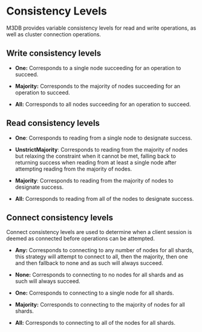 # Consistency Levels

M3DB provides variable consistency levels for read and write operations, as well as cluster connection operations.

## Write consistency levels

* **One:** Corresponds to a single node succeeding for an operation to succeed.

* **Majority:** Corresponds to the majority of nodes succeeding for an operation to succeed.

* **All:** Corresponds to all nodes succeeding for an operation to succeed.

## Read consistency levels

* **One**: Corresponds to reading from a single node to designate success.

* **UnstrictMajority**: Corresponds to reading from the majority of nodes but relaxing the constraint when it cannot be met, falling back to returning success when reading from at least a single node after attempting reading from the majority of nodes.

* **Majority**: Corresponds to reading from the majority of nodes to designate success.

* **All:** Corresponds to reading from all of the nodes to designate success.

## Connect consistency levels

Connect consistency levels are used to determine when a client session is deemed as connected before operations can be attempted.

* **Any:** Corresponds to connecting to any number of nodes for all shards, this strategy will attempt to connect to all, then the majority, then one and then fallback to none and as such will always succeed.

* **None:** Corresponds to connecting to no nodes for all shards and as such will always succeed.

* **One:** Corresponds to connecting to a single node for all shards.


* **Majority:** Corresponds to connecting to the majority of nodes for all shards.


* **All:** Corresponds to connecting to all of the nodes for all shards.

